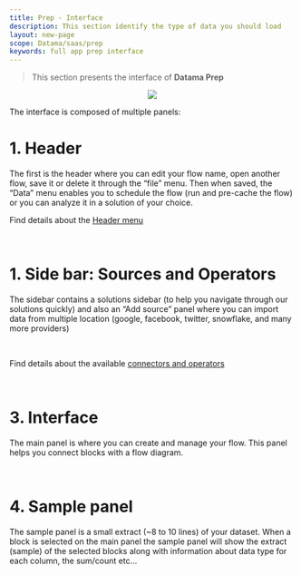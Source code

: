 ```yaml
---
title: Prep - Interface
description: This section identify the type of data you should load
layout: new-page
scope: Datama/saas/prep
keywords: full app prep interface
---
```



> This section presents the interface of **Datama Prep**

<center><img src="{{site.url}}/{{site.baseurl}}/core_app/new/prep/images/prep_interfaceSchema.png"/></center>


The interface is composed of multiple panels:

# 1. Header

The first is the header where you can edit your flow name, open another flow, save it or delete it through the “file” menu. Then when saved, the “Data” menu enables you to schedule the flow (run and pre-cache the flow) or you can analyze it in a solution of your choice.

Find details about the [Header menu]({{site.url}}/{{site.baseurl}}/core_app/new/interface/header/header.html)

<br>

# 1. Side bar: Sources and Operators

The sidebar contains a solutions sidebar (to help you navigate through our solutions quickly) and also an “Add source” panel where you can import data from multiple location (google, facebook, twitter, snowflake, and many more providers)

<br>

Find details about the available [connectors and operators]({{site.url}}/{{site.baseurl}}/core_app/new/prep/interface/add_source.html)

<br>

# 3. Interface

The main panel is where you can create and manage your flow. This panel helps you connect blocks with a flow diagram.

<br>

# 4. Sample panel

The sample panel is a small extract (~8 to 10 lines) of your dataset. When a block is selected on the main panel the sample panel will show the extract (sample) of the selected blocks along with information about data type for each column, the sum/count etc…


